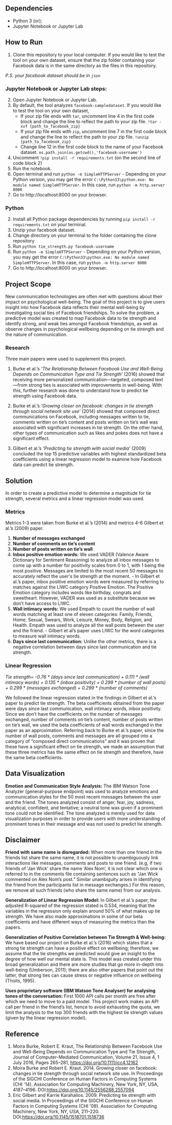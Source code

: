 ## Dependencies
  - Python 3 (or);
  - Jupyter Notebook or Jupyter Lab

## How to Run
  1. Clone this repository to your local computer. If you would like to test the tool on your own dataset, ensure that the zip folder containing your Facebook data is in the same directory as the files in this repository. 

*P.S. your facebook dataset should be in `json`*
  
### Jupyter Notebook or Jupyter Lab steps:
  2. Open Jupyter Notebook or Jupyter Lab.
  3. By default, the tool analyzes `facebook-sampledataset`. If you would like to test the tool on your own dataset,
      - If your zip file ends with `tar`, uncomment line 4 in the first code block and change the line to reflect the path to your zip file. 
`!tar -xvf {path_to_facebook_zip}`
      - If your zip file ends with `zip`, uncomment line 7 in the first code block and change the line to reflect the path to your zip file. 
`!unzip {path_to_facebook_zip}`
      - Change line 12 in the first code block to the name of your Facebook dataset. `os.path.join(os.getcwd(),'facebook-username')`
  4. Uncomment `!pip install -r requirements.txt` (on the second line of code block 2)
  5. Run the notebook. 
  6. Open terminal and run `python -m SimpleHTTPServer`
    - Depending on your Python version, you may get the error `C:\Python33\python.exe: No module named SimpleHTTPServer`. In this case, run `python -m http.server 8000`
  7. Go to http://localhost:8000 on your browser.
  
### Python
  2. Install all Python package dependencies by running `pip install -r requirements.txt` on your terminal.
  3. Unzip your facebook dataset.
  4. Change directory on your terminal to the folder containing the clone repository
  5. Run `python tie_strength.py facebook-username`
  6. Run `python -m SimpleHTTPServer`
    - Depending on your Python version, you may get the error `C:\Python33\python.exe: No module named SimpleHTTPServer`. In this case, run `python -m http.server 8000`
  7. Go to http://localhost:8000 on your browser.

## Project Scope
New communication technologies are often met with questions about their impact on psychological well-being. The goal of this project is to give users insight into how Facebook data reflects their mental well-being by investigating social ties of Facebook friendships. To solve the problem, a predictive model was created to map Facebook data to tie strength and identify strong, and weak ties amongst Facebook friendships, as well as observe changes in psychological wellbeing depending on tie strength and the nature of communication.
### Research
Three main papers were used to supplement this project. 
  1. Burke et al.’s *‘The Relationship Between Facebook Use and Well-Being Depends on Communication Type and Tie Strength’* (2016) showed that receiving more personalized communication—targeted, composed text—from strong ties is associated with improvements in well-being. With this, further research was done to understand how to predict tie strength using Facebook data.
  
  2. Burke et al.’s *‘Growing closer on facebook: changes in tie strength through social network site use’* (2014) showed that composed direct communications on Facebook, including messages written to tie, comments written on tie’s content and posts written on tie’s wall was associated with significant increases in tie strength. On the other hand, other types of communication such as likes and pokes does not have a significant effect.
  
  3. Gilbert et al.’s *‘Predicting tie strength with social media’* (2009) concluded the top 15 predictive variables with highest standardized beta coefficients using a linear regression model to examine how Facebook data can predict tie strength. 

## Solution
In order to create a predictive model to determine a magnitude for tie strength, several metrics and a linear regression model was used.

### Metrics
Metrics 1-3 were taken from Burke et al.’s (2014) and metrics 4-6 Gilbert et al.’s (2009) paper. 
  1. **Number of messages exchanged** 
  2. **Number of comments on tie’s content**
  3. **Number of posts written on tie’s wall**
  4. **Inbox positive emotion words:** We used VADER (Valence Aware Dictionary for Sentiment Reasoning) to analyze all inbox messages to come up with a number for positivity scales from 0 to 1, with 1 being the most positive. Messages are limited to the most recent 50 messages to accurately reflect the user's tie strength at the moment. 
    - In Gilbert et al.’s paper, inbox positive emotion words were measured by referring to matches against the LIWC category Positive Emotion. The Positive Emotion category includes words like birthday, congrats and sweetheart. However, VADER was used as a substitute because we don’t have access to LIWC.
  5. **Wall intimacy words:** We used Empath to count the number of wall words matching at least one of eleven categories: Family, Friends, Home, Sexual, Swears, Work, Leisure, Money, Body, Religion, and Health. Empath was used to analyze all the wall posts between the user and the friend.
    - Gilbert et al’s paper uses LIWC for the word categories to measure wall intimacy words.
  6. **Days since last communication:** Unlike the other metrics, there is a negative correlation between days since last communication and tie strength.
  
### Linear Regression
*Tie strength= -0.76 \* (days since last communication) + 0.111 \* (wall intimacy words) + 
0.135 \* (inbox positivity) + 0.299 \* (number of wall posts) + 0.299 \* (messages exchanged) +
0.299 \* (number of comments)*

We followed the linear regression stated in the findings in Gilbert et al.’s paper to predict tie strength. The beta coefficients obtained from the paper were days since last communication, wall intimacy words, inbox positivity. Since we don’t have the coefficients on the number of messages exchanged, number of comments on tie’s content, number of posts written on tie’s wall, we used the beta coefficients of wall words exchanged in the paper as an approximation. Referring back to Burke et al.’s  paper, since the number of wall posts, comments and messages are all grouped into a category of “composed direct communications” and it was proven that these have a significant effect on tie strength, we made an assumption that these three metrics has the same effect on tie strength and therefore, have the same beta coefficients.

## Data Visualization
**Emotion and Communication Style Analysis:** The IBM Watson Tone Analyzer (general-purpose endpoint) was used to analyze emotions and communication styles for the 50 most recent messages between the user and the friend. The tones analyzed consist of anger, fear, joy, sadness, analytical, confident, and tentative; a neutral tone was given if a prominent tone could not be identified. The tone analyzed is merely used for data visualization purposes in order to provide users with more understanding of prominent tones in their message and was not used to predict tie strength.

## Disclaimer
**Friend with same name is disregarded:** When more than one friend in the friends list share the same name, it is not possible to unambiguously link interactions like messages, comments and posts to one friend. (e.g, if two friends of ‘Jan Wick’ share the name ‘Alex Nom’, it is not clear which one is referred to in the comments file containing sentences such as  “Jan Wick commented on Alex Nom’s post.” Similar unambiguity arises in identifying the friend from the participants list in message exchanges.) For this reason, we remove all such friends (who share the same name) from our analysis.

**Generalization of Linear Regression Model:** In Gilbert et al.’s paper, the adjusted R-squared of the regression stated is 0.534, meaning that the variables in the regression only explain around 50% of what makes up tie strength. We have also made approximations in some of our beta coefficients and have different ways of measuring the metrics than the papers. 

**Generalization of Positive Correlation between Tie Strength & Well-being:** We have based our project on Burke et al.’s (2016)  which states that a strong tie strength can have a positive effect on wellbeing; therefore, we assume that the tie strengths we predicted would give an insight to the degree of how well our mental state is. This model was created under this broad generalization and there are more studies that go more in-depth into well-being (Umberson, 2011); there are also other papers that point out the latter, that strong ties can cause stress or negative influence on wellbeing (Thoits, 1995). 

**Uses proprietary software (IBM Watson Tone Analyser) for analysing tones of the conversation:** First 1000 API calls per month are free after which we need to move to a paid model. This project work makes an API call per friend in the friend’s list, hence to avoid exhausting the quota, we limit the analysis to the top 300 friends with the highest tie strength values (given by the linear regression model).


## Reference
  1. Moira Burke, Robert E. Kraut, The Relationship Between Facebook Use and Well-Being Depends on Communication Type and Tie Strength, Journal of Computer-Mediated Communication, Volume 21, Issue 4, 1 July 2016, Pages 265–281, https://doi.org/10.1111/jcc4.12162 
  2. Moira Burke and Robert E. Kraut. 2014. Growing closer on facebook: changes in tie strength through social network site use. In Proceedings of the SIGCHI Conference on Human Factors in Computing Systems (CHI '14). Association for Computing Machinery, New York, NY, USA, 4187–4196. DOI:https://doi.org/10.1145/2556288.2557094
  3. Eric Gilbert and Karrie Karahalios. 2009. Predicting tie strength with social media. In Proceedings of the SIGCHI Conference on Human Factors in Computing Systems (CHI '09). Association for Computing Machinery, New York, NY, USA, 211–220. DOI:https://doi.org/10.1145/1518701.1518736

